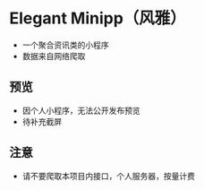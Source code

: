 # Elegant Minipp（风雅）
- 一个聚合资讯类的小程序
- 数据来自网络爬取

## 预览
- 因个人小程序，无法公开发布预览
- 待补充截屏

## 注意
- 请不要爬取本项目内接口，个人服务器，按量计费
